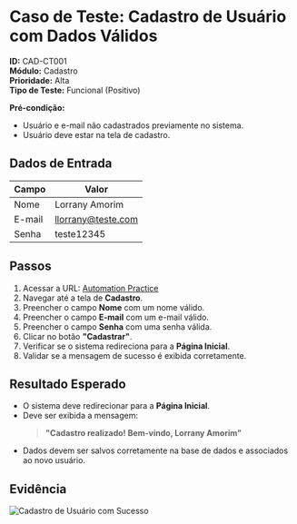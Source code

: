 # Caso de Teste: Cadastro de Usuário com Dados Válidos

**ID:** CAD-CT001  
**Módulo:** Cadastro  
**Prioridade:** Alta  
**Tipo de Teste:** Funcional (Positivo)
  
**Pré-condição:**  
- Usuário e e-mail não cadastrados previamente no sistema.  
- Usuário deve estar na tela de cadastro.  

## Dados de Entrada
| Campo | Valor |
|-------|-------|
| Nome  | Lorrany Amorim |
| E-mail | llorrany@teste.com |
| Senha  | teste12345|

## Passos
1. Acessar a URL: [Automation Practice](https://www.automationpratice.com.br/)
2. Navegar até a tela de **Cadastro**.
3. Preencher o campo **Nome** com um nome válido.
4. Preencher o campo **E-mail** com um e-mail válido.
5. Preencher o campo **Senha** com uma senha válida.
6. Clicar no botão **"Cadastrar"**.
7. Verificar se o sistema redireciona para a **Página Inicial**.
8. Validar se a mensagem de sucesso é exibida corretamente.

## Resultado Esperado
- O sistema deve redirecionar para a **Página Inicial**.
- Deve ser exibida a mensagem:
  > **"Cadastro realizado! Bem-vindo, Lorrany Amorim"**
- Dados devem ser salvos corretamente na base de dados e associados ao novo usuário.

## Evidência
![Cadastro de Usuário com Sucesso](/3_Evidências/1_Cadastro/CT001-cadastro_realizado_com_sucesso.png)
